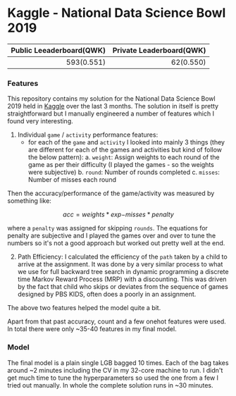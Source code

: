 # Kaggle - National Data Science Bowl 2019

| Public Leeaderboard(QWK) | Private Leaderboard(QWK) |
|-------------------------:|-------------------------:| 
| 593(0.551)               | 62(0.550)                |

### Features
This repository contains my solution for the National Data Science Bowl 2019 held in [Kaggle](https://www.kaggle.com/c/data-science-bowl-2019) over the last 3 months. The solution in itself is pretty straightforward but I manually engineered a number of features which I found very interesting.

1. Individual `game` / `activity` performance features:
    - for each of the `game` and `activity` I looked into mainly 3 things (they are different for each of the games and activities but kind of follow the below pattern):
    a. `weight`: Assign weights to each round of the game as per their difficulty (I played the games - so the weights were subjective)
    b. `round`: Number of rounds completed
    c. `misses`: Number of misses each round

Then the accuracy/performance of the game/activity was measured by something like:
```math
acc = weights * exp{-misses * penalty}
```
where a `penalty` was assigned for skipping `rounds`. The equations for penalty are subjective and I played the games over and over to tune the numbers so it's not a good approach but worked out pretty well at the end.

2. Path Efficiency:
I calculated the efficiency of the `path` taken by a child to arrive at the assignment. It was done by a very similar process to what we use for full backward tree search in dynamic programming a discrete time Markov Reward Process (MRP) with a discounting. This was driven by the fact that child who skips or deviates from the sequence of games designed by PBS KIDS, often does a poorly in an assignment.

The above two features helped the model quite a bit.

Apart from that past accuracy, count and a few onehot features were used. In total there were only ~35-40 features in my final model.

### Model
The final model is a plain single LGB bagged 10 times. Each of the bag takes around ~2 minutes including the CV in my 32-core machine to run. I didn't get much time to tune the hyperparameters so used the one from a few I tried out manually. In whole the complete solution runs in ~30 minutes.
